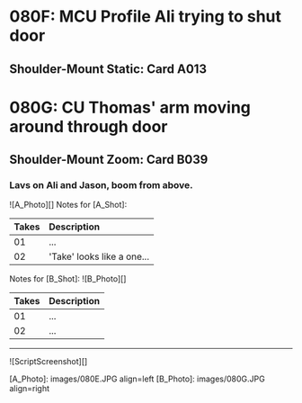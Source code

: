 # 080F: MCU Profile Ali trying to shut door
## Shoulder-Mount Static: Card A013

# 080G: CU Thomas' arm moving around through door
## Shoulder-Mount Zoom: Card B039

### Lavs on Ali and Jason, boom from above.

![A_Photo][]
Notes for [A_Shot]: 

| Takes | Description |
|:---|:----|
| 01 | ... |
| 02 | 'Take' looks like a one... |

Notes for [B_Shot]: 
![B_Photo][]

| Takes | Description |
|:---|:----|
| 01 | ... |
| 02 | ... |

----

![ScriptScreenshot][]


[A_Photo]:  images/080E.JPG align=left
[B_Photo]:  images/080G.JPG align=right

